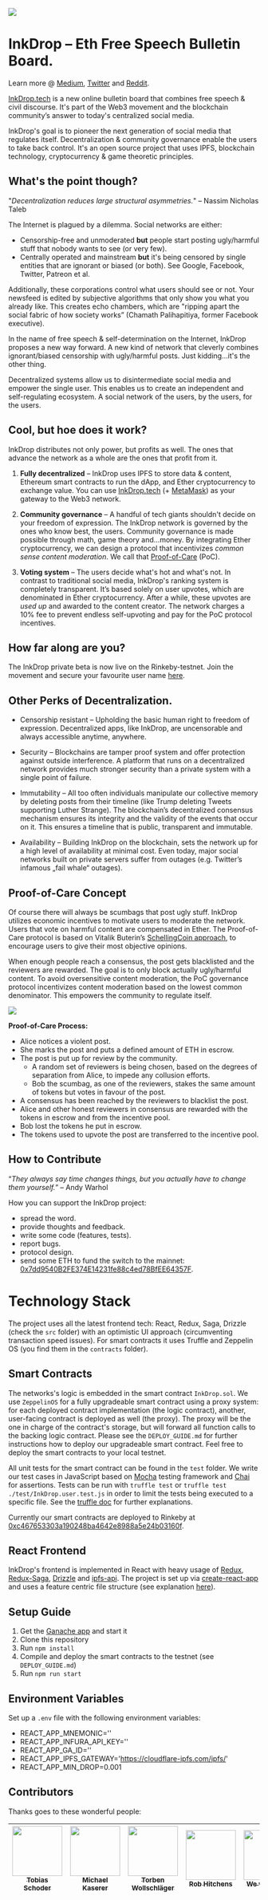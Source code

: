 ![](i/inkdrop-screenshot.png)

# InkDrop – Eth Free Speech Bulletin Board.

Learn more @ [Medium](https://medium.com/inkdrop), [Twitter](https://twitter.com/JoinInkDrop) and [Reddit](https://www.reddit.com/r/InkDrop).

[InkDrop.tech](https://inkdrop.tech) is a new online bulletin board that combines free speech & civil discourse. It's part of the Web3 movement and the blockchain community’s answer to today's centralized social media.

InkDrop's goal is to pioneer the next generation of social media that regulates itself. Decentralization & community governance enable the users to take back control. It's an open source project that uses IPFS, blockchain technology, cryptocurrency & game theoretic principles.

## What's the point though?

"_Decentralization reduces large structural asymmetries._" – Nassim Nicholas Taleb

The Internet is plagued by a dilemma. Social networks are either:

- Censorship-free and unmoderated **but** people start posting ugly/harmful stuff that nobody wants to see (or very few).
- Centrally operated and mainstream **but** it's being censored by single entities that are ignorant or biased (or both). See Google, Facebook, Twitter, Patreon et al.

Additionally, these corporations control what users should see or not. Your newsfeed is edited by subjective algorithms that only show you what you already like. This creates echo chambers, which are "ripping apart the social fabric of how society works” (Chamath Palihapitiya, former Facebook executive). 

In the name of free speech & self-determination on the Internet, InkDrop proposes a new way forward. A new kind of network that cleverly combines ignorant/biased censorship with ugly/harmful posts. Just kidding…it's the other thing.

Decentralized systems allow us to disintermediate social media and empower the single user. This enables us to create an independent and self-regulating ecosystem. A social network of the users, by the users, for the users.

## Cool, but hoe does it work?

InkDrop distributes not only power, but profits as well. The ones that advance the network as a whole are the ones that profit from it. 

1. **Fully decentralized** – InkDrop uses IPFS to store data & content, Ethereum smart contracts to run the dApp, and Ether cryptocurrency to exchange value. You can use [InkDrop.tech](https://inkdrop.tech) (+ [MetaMask](https://metamask.io)) as your gateway to the Web3 network.

2. **Community governance** – A handful of tech giants shouldn't decide on your freedom of expression. The InkDrop network is governed by the ones who know best, the users. Community governance is made possible through math, game theory and…money. By integrating Ether cryptocurrency, we can design a protocol that incentivizes _common sense content moderation_. We call that [Proof-of-Care](#proof-of-care-concept) (PoC).

3. **Voting system** – The users decide what's hot and what's not. In contrast to traditional social media, InkDrop's ranking system is completely transparent. It’s based solely on user upvotes, which are denominated in Ether cryptocurrency. After a while, these upvotes are _used up_ and awarded to the content creator. The network charges a 10% fee to prevent endless self-upvoting and pay for the PoC protocol incentives.

## How far along are you?

The InkDrop private beta is now live on the Rinkeby-testnet. Join the movement and secure your favourite user name [here](https://inkdrop.tech).

## Other Perks of Decentralization.

* Censorship resistant – Upholding the basic human right to freedom of expression. Decentralized apps, like InkDrop, are uncensorable and always accessible anytime, anywhere. 

* Security – Blockchains are tamper proof system and offer protection against outside interference. A platform that runs on a decentralized network provides much stronger security than a private system with a single point of failure.

* Immutability – All too often individuals manipulate our collective memory by deleting posts from their timeline (like Trump deleting Tweets supporting Luther Strange). The blockchain’s decentralized consensus mechanism ensures its integrity and the validity of the events that occur on it. This ensures a timeline that is public, transparent and immutable.

* Availability – Building InkDrop on the blockchain, sets the network up for a high level of availability at minimal cost. Even today, major social networks built on private servers suffer from outages (e.g. Twitter’s infamous „fail whale“ outages). 

## Proof-of-Care Concept

Of course there will always be scumbags that post ugly stuff. InkDrop utilizes economic incentives to motivate users to moderate the network. Users that vote on harmful content are compensated in Ether. The Proof-of-Care protocol is based on Vitalik Buterin’s [SchellingCoin approach](http://www.the-blockchain.com/docs/Ethereum_white_paper-a_next_generation_smart_contract_and_decentralized_application_platform-vitalik-buterin.pdf), to encourage users to give their most objective opinions. 

When enough people reach a consensus, the post gets blacklisted and the reviewers are rewarded. The goal is to only block actually ugly/harmful content. To avoid oversensitive content moderation, the PoC governance protocol incentivizes content moderation based on the lowest common denominator. This empowers the community to regulate itself.

![](i/Cartman.png)

**Proof-of-Care Process:**
* Alice notices a violent post.
* She marks the post and puts a defined amount of ETH in escrow.
* The post is put up for review by the community.
    * A random set of reviewers is being chosen, based on the degrees of separation from Alice, to impede any collusion efforts.
    * Bob the scumbag, as one of the reviewers, stakes the same amount of tokens but votes in favour of the post.
* A consensus has been reached by the reviewers to blacklist the post. 
* Alice and other honest reviewers in consensus are rewarded with the tokens in escrow and from the incentive pool.
* Bob lost the tokens he put in escrow.
* The tokens used to upvote the post are transferred to the incentive pool.

## How to Contribute

“_They always say time changes things, but you actually have to change them yourself._” – Andy Warhol

How you can support the InkDrop project:
* spread the word.
* provide thoughts and feedback.
* write some code (features, tests).
* report bugs.
* protocol design.
* send some ETH to fund the switch to the mainnet: [0x7dd9540B2FE374E14231fe88c4ed78BfEE64357F](https://etherscan.io/address/0x7dd9540B2FE374E14231fe88c4ed78BfEE64357F).

# Technology Stack

The project uses all the latest frontend tech: React, Redux, Saga, Drizzle (check the `src` folder) with an optimistic UI approach (circumventing transaction speed issues). For smart contracts it uses Truffle and Zeppelin OS (you find them in the `contracts` folder). 

## Smart Contracts

The networks's logic is embedded in the smart contract `InkDrop.sol`. We use `ZeppelinOS` for a fully upgradeable smart contract using a proxy system: for each deployed contract implementation (the logic contract), another, user-facing contract is deployed as well (the proxy). The proxy will be the one in charge of the contract's storage, but will forward all function calls to the backing logic contract. Please see the `DEPLOY_GUIDE.md` for further instructions how to deploy our upgradeable smart contract. Feel free to deploy the smart contracts to your local testnet.

All unit tests for the smart contract can be found in the `test` folder. We write our test cases in JavaScript based on [Mocha](https://mochajs.org/) testing framework and [Chai](http://chaijs.com/) for assertions. Tests can be run with `truffle test` or `truffle test ./test/InkDrop.user.test.js` in order to limit the tests being executed to a specific file. See the [truffle doc](https://truffleframework.com/docs/truffle/testing/writing-tests-in-javascript) for further explanations.

Currently our smart contracts are deployed to Rinkeby at [0xc467653303a190248ba4642e8988a5e24b03160f](https://rinkeby.etherscan.io/address/0xc467653303a190248ba4642e8988a5e24b03160f).

## React Frontend

InkDrop's frontend is implemented in React with heavy usage of [Redux](https://redux.js.org/), [Redux-Saga](https://redux-saga.js.org/), [Drizzle](https://truffleframework.com/docs/drizzle/overview) and [ipfs-api](https://github.com/ipfs/js-ipfs-api). The project is set up via [create-react-app](https://github.com/facebook/create-react-app) and uses a feature centric file structure (see explanation [here](https://reactjs.org/docs/faq-structure.html#grouping-by-features-or-routes)).

## Setup Guide

1.  Get the [Ganache app](http://truffleframework.com/ganache/) and start it
2.  Clone this repository
3.  Run `npm install`
4.  Compile and deploy the smart contracts to the testnet (see `DEPLOY_GUIDE.md`)
5.  Run `npm run start`

## Environment Variables

Set up a `.env` file with the following environment variables:

- REACT_APP_MNEMONIC=''
- REACT_APP_INFURA_API_KEY=''
- REACT_APP_GA_ID=''
- REACT_APP_IPFS_GATEWAY='https://cloudflare-ipfs.com/ipfs/'
- REACT_APP_MIN_DROP=0.001

## Contributors

Thanks goes to these wonderful people:

<!-- ALL-CONTRIBUTORS-LIST:START - Do not remove or modify this section -->
<!-- prettier-ignore -->
| [<img src="https://avatars1.githubusercontent.com/u/33573806?v=3" width="100px;"/><br /><sub><b>Tobias Schoder</b></sub>](https://github.com/Shoby101) | [<img src="https://avatars1.githubusercontent.com/u/3816690?v=3" width="100px;"/><br /><sub><b>Michael Kaserer</b></sub>](https://github.com/mi-kas) | [<img src="https://avatars1.githubusercontent.com/u/33594251?v=3" width="100px;"/><br /><sub><b>Torben Wollschläger</b></sub>](https://github.com/daaash) | [<img src="https://avatars2.githubusercontent.com/u/26111999?v=3" width="100px;"/><br /><sub><b>Rob Hitchens</b></sub>](https://github.com/rob-Hitchens) | [<img src="https://i.imgflip.com/2pg3da.jpg" width="100px;"/><br /><sub><b>We want you!</b></sub>](mailto:hello@inkdrop.tech)|
| :---: | :---: | :---: | :---: | :---: |

<!-- ALL-CONTRIBUTORS-LIST:END -->
